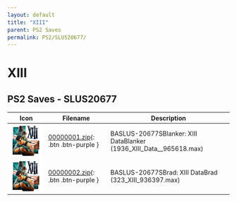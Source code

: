 ```yaml
---
layout: default
title: "XIII"
parent: PS2 Saves
permalink: PS2/SLUS20677/
---
```

# XIII

## PS2 Saves - SLUS20677

| Icon | Filename | Description |
|------|----------|-------------|
| ![XIII](icon0.png) | [00000001.zip](00000001.zip){: .btn .btn-purple } | BASLUS-20677SBlanker: XIII DataBlanker (1936_XIII_Data__965618.max) |
| ![XIII](icon0.png) | [00000002.zip](00000002.zip){: .btn .btn-purple } | BASLUS-20677SBrad: XIII DataBrad (323_XIII_936397.max) |
